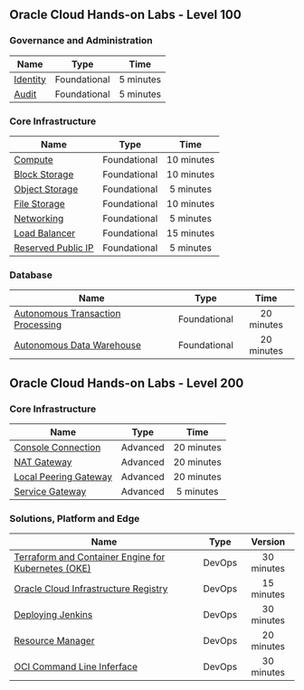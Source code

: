 
## Oracle Cloud Hands-on Labs - Level 100


### Governance and Administration
|                  **Name**              |    **Type**  | **Time** |
|----------------------------------------|:------------:|:-------:|
|[Identity](./L100-LAB/Identity_Access_Management/IAM_HOL.md) | Foundational |   5 minutes   |
|[Audit](./L100-LAB/Audit_Service/AUDIT_HOL.md) | Foundational |   5 minutes   | 


### Core Infrastructure 
|                  **Name**              |    **Type**  | **Time** |
|----------------------------------------|:------------:|:-------:|
|[Compute](./L100-LAB/Compute_Services/Compute_HOL.md)                        | Foundational |   10 minutes   |
|[Block Storage](./L100-LAB/Block_Volume/Block_Volume_HOL.md)                        | Foundational |   10 minutes   |
|[Object Storage](./L100-LAB/Object_Storage/ObjectStorage_HOL.md)                   | Foundational |   5 minutes   |
|[File Storage](./L100-LAB/File_Storage_Service/FSS_HOL.md)                   | Foundational |   10 minutes   |
|[Networking](./L100-LAB/Virtual_Cloud_Network/VCN_HOL.md)                        | Foundational |   5 minutes   |
|[Load Balancer](./L100-LAB/Load_Balancer/load_balancer.md)                 | Foundational |   15 minutes   |  
|[Reserved Public IP](./L100-LAB/Using_Reserved_Public_IP/Reserved_Public_IP_HOL.md) | Foundational |   5 minutes   | 


### Database
|                  **Name**              |    **Type**  | **Time** |
|----------------------------------------|:------------:|:-------:|
|[Autonomous Transaction Processing](./L100-LAB/ATP_Lab/ATP_HOL.md)             | Foundational |   20 minutes   |
|[Autonomous Data Warehouse](./L100-LAB/Autonomous_Data_Warehouse/ADW_HOL.md)             | Foundational |   20 minutes   |
  

## Oracle Cloud Hands-on Labs - Level 200

### Core Infrastructure 
|                  **Name**              |    **Type**  | **Time** | 
|----------------------------------------|:------------:|:-------:|
|[Console Connection](./L200-LAB/Compute-Console-Connection/HOL-Console-Connection.md)| Advanced |  20 minutes   |
|[NAT Gateway](./L200-LAB/NAT_Gateway/nat_gateway.md)| Advanced |   20 minutes   |
|[Local Peering Gateway](./L200-LAB/VCN_Local_Peering/vcn_local_peering.md) | Advanced |   20 minutes   |   
|[Service Gateway](./L100-LAB/Using_Service_Gateway/Using_Service_Gateway_HOL.md) | Advanced |   5 minutes   |    


### Solutions, Platform and Edge
|                  **Name**              |    **Type**  | **Version** | 
|----------------------------------------|:------------:|:-------:|
|[Terraform and Container Engine for Kubernetes (OKE)](./DevOps/Terraform-and-OKE-LAB/tf_oke_hol.md)| DevOps |   30 minutes   | 
|[Oracle Cloud Infrastructure Registry](./DevOps/Container_Registry/Container_Registry_HOL.md) | DevOps |   15 minutes   | 
|[Deploying Jenkins](./DevOps/Deploying_Jenkins/Deploying_Jenkins_HOL.md) | DevOps |   30 minutes   |  
|[Resource Manager](./DevOps/Resource_Manager/Resource_Manager_HOL.md)    | DevOps |   20 minutes   |      
|[OCI Command Line Inferface](./DevOps/OCI_CLI/OCI_CLI_HOL.md)    | DevOps |   30 minutes   |
